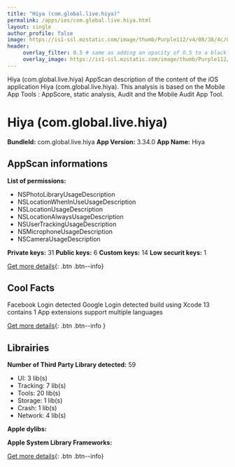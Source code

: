 ```yaml
---
title: "Hiya (com.global.live.hiya)"
permalink: /apps/ios/com.global.live.hiya.html
layout: single
author_profile: false
image: https://is1-ssl.mzstatic.com/image/thumb/Purple112/v4/08/38/4c/08384ceb-3a8c-26ab-969a-765321e947af/AppIcon-0-0-1x_U007emarketing-0-0-0-5-0-0-sRGB-0-0-0-GLES2_U002c0-512MB-85-220-0-0.jpeg/512x512bb.jpg
header: 
     overlay_filter: 0.5 # same as adding an opacity of 0.5 to a black background
     overlay_image: https://is1-ssl.mzstatic.com/image/thumb/Purple112/v4/08/38/4c/08384ceb-3a8c-26ab-969a-765321e947af/AppIcon-0-0-1x_U007emarketing-0-0-0-5-0-0-sRGB-0-0-0-GLES2_U002c0-512MB-85-220-0-0.jpeg/512x512bb.jpg
---
```

Hiya (com.global.live.hiya) AppScan description of the content of the iOS application Hiya (com.global.live.hiya). This analysis is based on the Mobile App Tools : AppScore, static analysis, Audit and the Mobile Audit App Tool.

# Hiya (com.global.live.hiya)

**BundleId:** com.global.live.hiya
**App Version:** 3.34.0
**App Name:** Hiya


## AppScan informations 

**List of permissions:** 
- NSPhotoLibraryUsageDescription
- NSLocationWhenInUseUsageDescription
- NSLocationUsageDescription
- NSLocationAlwaysUsageDescription
- NSUserTrackingUsageDescription
- NSMicrophoneUsageDescription
- NSCameraUsageDescription
  
  
**Private keys:** 31
**Public keys:** 6
**Custom keys:** 14
**Low securit keys:** 1
  
[Get more details](/pricing.html){: .btn .btn--info}

## Cool Facts

Facebook Login detected
Google Login detected
build using Xcode 13
contains 1 App extensions
support multiple languages
  
[Get more details](/pricing.html){: .btn .btn--info }

## Librairies 
**Number of Third Party Library detected:** 59
- UI: 3 lib(s)
- Tracking: 7 lib(s)
- Tools: 20 lib(s)
- Storage: 1 lib(s)
- Crash: 1 lib(s)
- Network: 4 lib(s)


**Apple dylibs:**


**Apple System Library Frameworks:**


  
[Get more details](/pricing.html){: .btn .btn--info}

